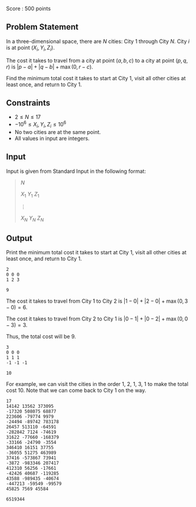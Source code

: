 Score : $500$ points

## Problem Statement

In a three-dimensional space, there are $N$ cities: City $1$ through City $N$. City $i$ is at point $(X_i,Y_i,Z_i)$.

The cost it takes to travel from a city at point $(a,b,c)$ to a city at point $(p,q,r)$ is $|p-a|+|q-b|+\max(0,r-c)$.

Find the minimum total cost it takes to start at City $1$, visit all other cities at least once, and return to City $1$.

## Constraints

- $2 \leq N \leq 17$
- $-10^6 \leq X_i,Y_i,Z_i \leq 10^6$
- No two cities are at the same point.
- All values in input are integers.

## Input

Input is given from Standard Input in the following format:

> $N$
> 
> $X_1$ $Y_1$ $Z_1$
> 
> $\vdots$
> 
> $X_N$ $Y_N$ $Z_N$

## Output

Print the minimum total cost it takes to start at City $1$, visit all other cities at least once, and return to City $1$.

```input1
2
0 0 0
1 2 3
```

```output1
9
```

The cost it takes to travel from City $1$ to City $2$ is $|1-0|+|2-0|+\max(0,3-0)=6$.

The cost it takes to travel from City $2$ to City $1$ is $|0-1|+|0-2|+\max(0,0-3)=3$.

Thus, the total cost will be $9$.

```input2
3
0 0 0
1 1 1
-1 -1 -1
```

```output2
10
```

For example, we can visit the cities in the order $1$, $2$, $1$, $3$, $1$ to make the total cost $10$. Note that we can come back to City $1$ on the way.

```input3
17
14142 13562 373095
-17320 508075 68877
223606 -79774 9979
-24494 -89742 783178
26457 513110 -64591
-282842 7124 -74619
31622 -77660 -168379
-33166 -24790 -3554
346410 16151 37755
-36055 51275 463989
37416 -573867 73941
-3872 -983346 207417
412310 56256 -17661
-42426 40687 -119285
43588 -989435 -40674
-447213 -59549 -99579
45825 7569 45584
```

```output3
6519344
```